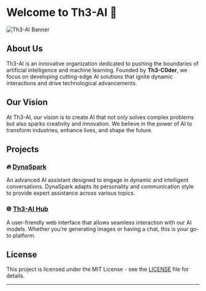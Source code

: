 # Welcome to Th3-AI 🚀

![Th3-AI Banner](https://img1.wsimg.com/isteam/ip/fe671351-6f24-41a1-9382-e1e502b566f0/Th3-AI.png/:/rs=w:512,h:512,m)

## About Us

Th3-AI is an innovative organization dedicated to pushing the boundaries of artificial intelligence and machine learning. Founded by **Th3-C0der**, we focus on developing cutting-edge AI solutions that ignite dynamic interactions and drive technological advancements.

## Our Vision

At Th3-AI, our vision is to create AI that not only solves complex problems but also sparks creativity and innovation. We believe in the power of AI to transform industries, enhance lives, and shape the future.

## Projects

### 🔥 [DynaSpark](https://dynaspark.onrender.com)
An advanced AI assistant designed to engage in dynamic and intelligent conversations. DynaSpark adapts its personality and communication style to provide expert assistance across various topics.

### 

### 🌐 [Th3-AI Hub](https://th3-ai.github.io)
A user-friendly web interface that allows seamless interaction with our AI models. Whether you're generating images or having a chat, this is your go-to platform.


## License

This project is licensed under the MIT License - see the [LICENSE](LICENSE) file for details.

---
<!--

**Here are some ideas to get you started:**

🙋‍♀️ A short introduction - what is your organization all about?
🌈 Contribution guidelines - how can the community get involved?
👩‍💻 Useful resources - where can the community find your docs? Is there anything else the community should know?
🍿 Fun facts - what does your team eat for breakfast?
🧙 Remember, you can do mighty things with the power of [Markdown](https://docs.github.com/github/writing-on-github/getting-started-with-writing-and-formatting-on-github/basic-writing-and-formatting-syntax)
-->

